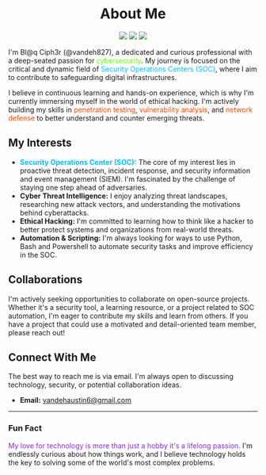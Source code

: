 <h1 align="center">About Me</h1>
<p align="center">
  <img src="https://img.shields.io/badge/Security_Enthusiast-228B22?style=for-the-badge">
  <img src="https://img.shields.io/badge/Ethical_Hacking-000000?style=for-the-badge&logo=kalilinux&logoColor=white">
  <img src="https://img.shields.io/badge/SOC-314049?style=for-the-badge">
</p>

I'm Bl@q Ciph3r (@vandeh827), a dedicated and curious professional with a deep-seated passion for <span style="color:#66ff00;">cybersecurity</span>. My journey is focused on the critical and dynamic field of <span style="color: #00bfff;">Security Operations Centers (SOC)</span>, where I aim to contribute to safeguarding digital infrastructures.

I believe in continuous learning and hands-on experience, which is why I'm currently immersing myself in the world of ethical hacking. I'm actively building my skills in <span style="color:#ff4500;">penetration testing</span>, <span style="color:#ff4500;">vulnerability analysis</span>, and <span style="color:#ff4500;">network defense</span> to better understand and counter emerging threats.

## My Interests

- **<span style="color:#00bfff;">Security Operations Center (SOC):</span>** The core of my interest lies in proactive threat detection, incident response, and security information and event management (SIEM). I'm fascinated by the challenge of staying one step ahead of adversaries.
- **Cyber Threat Intelligence:** I enjoy analyzing threat landscapes, researching new attack vectors, and understanding the motivations behind cyberattacks.
- **Ethical Hacking:** I'm committed to learning how to think like a hacker to better protect systems and organizations from real-world threats.
- **Automation & Scripting:** I'm always looking for ways to use Python, Bash and Powershell to automate security tasks and improve efficiency in the SOC.

## Collaborations

I'm actively seeking opportunities to collaborate on open-source projects. Whether it's a security tool, a learning resource, or a project related to SOC automation, I'm eager to contribute my skills and learn from others. If you have a project that could use a motivated and detail-oriented team member, please reach out!

## Connect With Me

The best way to reach me is via email. I'm always open to discussing technology, security, or potential collaboration ideas.

- **Email:** vandehaustin6@gmail.com

---

### Fun Fact
<span style="color:#8a2be2;">My love for technology is more than just a hobby it's a lifelong passion.</span> I'm endlessly curious about how things work, and I believe technology holds the key to solving some of the world's most complex problems.
